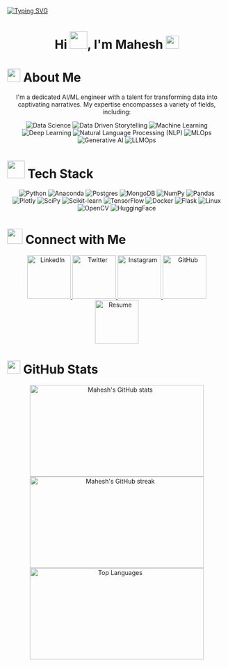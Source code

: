 [![Typing SVG](https://readme-typing-svg.herokuapp.com?size=30&width=700&lines=Welcome+!+😀)](https://git.io/typing-svg)

<h1 align="center"><b>Hi <img src="https://media.tenor.com/AUHgwWxTw14AAAAj/dm4uz3-foekoe.gif" width="40">, I'm Mahesh <img src="https://media.tenor.com/e_AErSk4_RUAAAAj/fluent-emoji.gif" width="30"></b></h1>



<h1><img src="https://emojis.slackmojis.com/emojis/images/1531849430/4246/blob-sunglasses.gif?1531849430" width="30"/> About Me</h1>
<p align="center">I'm a dedicated AI/ML engineer with a talent for transforming data into captivating narratives. My expertise encompasses a variety of fields, including:</p>

<p align="center">
  <img src="https://img.shields.io/badge/DataScience-9A1663?style=plastic&logo=WhenIWork&logoColor=white" alt="Data Science" />
  <img src="https://img.shields.io/badge/Data%20Driven%20Storytelling-31C6D4?style=plastic&logo=WhenIWork&logoColor=white" alt="Data Driven Storytelling" />
  <img src="https://img.shields.io/badge/MachineLearning-DC5F00?style=plastic&logo=WhenIWork&logoColor=white" alt="Machine Learning" />
  <img src="https://img.shields.io/badge/DeepLearning-000000?style=plastic&logo=WhenIWork&logoColor=white" alt="Deep Learning" />
  <img src="https://img.shields.io/badge/Natural%20Language%20Processing%20(NLP)-9A1663?style=plastic&logo=WhenIWork&logoColor=white" alt="Natural Language Processing (NLP)" />
  <img src="https://img.shields.io/badge/MLOps-0F3460?style=plastic&logo=WhenIWork&logoColor=white" alt="MLOps" />
  <img src="https://img.shields.io/badge/GenAI-31C6D4?style=plastic&logo=WhenIWork&logoColor=white" alt="Generative AI" />
  <img src="https://img.shields.io/badge/LLMOps-DC5F00?style=plastic&logo=WhenIWork&logoColor=white" alt="LLMOps" />
</p>



<h1><img src="https://media.tenor.com/h2QpTLjvzCwAAAAj/cooler-master-keyboard.gif" width="40"/> Tech Stack</h1>
<p align="center">
  <img src="https://img.shields.io/badge/python-3670A0?style=for-the-badge&logo=python&logoColor=ffdd90" alt="Python" />
  <img src="https://img.shields.io/badge/Anaconda-%2344A833.svg?style=for-the-badge&logo=anaconda&logoColor=white" alt="Anaconda" />
  <img src="https://img.shields.io/badge/postgres-%23316192.svg?style=for-the-badge&logo=postgresql&logoColor=white" alt="Postgres" />
  <img src="https://img.shields.io/badge/MongoDB-%234ea94b.svg?style=for-the-badge&logo=mongodb&logoColor=white" alt="MongoDB" />
  <img src="https://img.shields.io/badge/numpy-%23013243.svg?style=for-the-badge&logo=numpy&logoColor=white" alt="NumPy" />
  <img src="https://img.shields.io/badge/pandas-%23150458.svg?style=for-the-badge&logo=pandas&logoColor=white" alt="Pandas" />
  <img src="https://img.shields.io/badge/Plotly-%233F4F75.svg?style=for-the-badge&logo=plotly&logoColor=white" alt="Plotly" />
  <img src="https://img.shields.io/badge/SciPy-%230C55A5.svg?style=for-the-badge&logo=scipy&logoColor=%white" alt="SciPy" />
  <img src="https://img.shields.io/badge/scikit--learn-%23F7931E.svg?style=for-the-badge&logo=scikit-learn&logoColor=white" alt="Scikit-learn" />
  <img src="https://img.shields.io/badge/TensorFlow-%23FF6F00.svg?style=for-the-badge&logo=TensorFlow&logoColor=white" alt="TensorFlow" />
  <img src="https://img.shields.io/badge/Docker-%23FF6F00.svg?style=for-the-badge&logo=Docker&logoColor=white" alt="Docker" />
  <img src="https://img.shields.io/badge/Flask-%23FF6F00.svg?style=for-the-badge&logo=Flask&logoColor=white" alt="Flask" />
  <img src="https://img.shields.io/badge/linux-%23FF6F00.svg?style=for-the-badge&logo=linux&logoColor=white" alt="Linux" />
  <img src="https://img.shields.io/badge/OpenCV-%23FF6F00.svg?style=for-the-badge&logo=OpenCV&logoColor=white" alt="OpenCV" />
  <img src="https://img.shields.io/badge/HuggingFace-%23FF6F00.svg?style=for-the-badge&logo=HuggingFace&logoColor=white" alt="HuggingFace" />
</p>



<h1><img src="https://media.tenor.com/W22SOhZQGUQAAAAj/chempo-chempo009.gif" width="35"/> Connect with Me</h1>
<p align="center">
  <a href="https://www.linkedin.com/in/maheshgowda47/" target="_blank">
    <img src="https://cliply.co/wp-content/uploads/2021/02/372102050_LINKEDIN_ICON_TRANSPARENT_400.gif" alt="LinkedIn" width="100"/>
  </a>
  <a href="https://twitter.com" target="_blank">
    <img src="https://cliply.co/wp-content/uploads/2021/09/CLIPLY_372109260_TWITTER_LOGO_400.gif" alt="Twitter" width="100"/>
  </a>
  <a href="https://www.instagram.com/_mahesh.gowda_/" target="_blank">
    <img src="https://media.tenor.com/QsaxvK8W_AoAAAAj/araslot-instagram.gif" alt="Instagram" width="100"/>
  </a>
  <a href="https://github.com/MaheshGowda47?tab=repositories" target="_blank">
    <img src="https://user-images.githubusercontent.com/74038190/212257468-1e9a91f1-b626-4baa-b15d-5c385dfa7ed2.gif" alt="GitHub" width="100"/>
  </a>
  <a href="https://drive.google.com/file/d/1Y8zTNHDG-r2qbDWv6rdNRe-eiOhNYJJ1/view?usp=sharing" target="_blank">
    <img src="https://cdn-icons-png.flaticon.com/128/6186/6186195.png" alt="Resume" width="100"/>
  </a>
</p>



<h1><img src="https://media.tenor.com/N0ZZRLN0v4gAAAAj/doc-rae-geometry-dash.gif" width="30"/> GitHub Stats</h1>
<p align="center">
  <img src="https://github-readme-stats.vercel.app/api?username=maheshgowda47&show_icons=true&theme=radical" alt="Mahesh's GitHub stats" width="400" height="210" style="object-fit: cover;" />
  <img src="https://github-readme-streak-stats.herokuapp.com/?user=maheshgowda47&theme=radical" alt="Mahesh's GitHub streak" width="400" height="210" style="object-fit: cover;" />
  <img src="https://github-readme-stats.vercel.app/api/top-langs/?username=maheshgowda47&layout=compact&theme=radical" alt="Top Languages" width="400" height="210" style="object-fit: cover;" />
</p>

<br>

</br>













